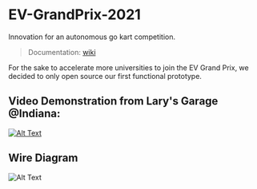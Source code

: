 # EV-GrandPrix-2021
Innovation for an autonomous go kart competition. 

> Documentation: [wiki](https://github.com/jimenezjose/EV-GrandPrix/wiki)

For the sake to accelerate more universities to join the EV Grand Prix, we decided to only open source our first functional prototype.

## Video Demonstration from Lary's Garage @Indiana: 
[![Alt Text](https://github.com/jimenezjose/EV-GrandPrix/blob/main/images/Prototype_Youtube_Thumbnail.png)](https://www.youtube.com/embed/vV8BebNH10I)

## Wire Diagram
![Alt Text](https://github.com/jimenezjose/EV-GrandPrix/blob/main/schematic/EV-GoKart-Schematic.png)
